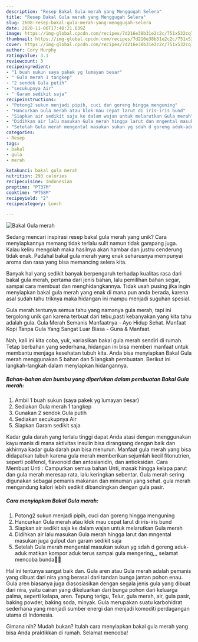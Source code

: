 ```yaml
---
description: "Resep Bakal Gula merah yang Menggugah Selera"
title: "Resep Bakal Gula merah yang Menggugah Selera"
slug: 2608-resep-bakal-gula-merah-yang-menggugah-selera
date: 2020-11-06T17:40:21.639Z
image: https://img-global.cpcdn.com/recipes/7d216e38b31e2c2c/751x532cq70/bakal-gula-merah-foto-resep-utama.jpg
thumbnail: https://img-global.cpcdn.com/recipes/7d216e38b31e2c2c/751x532cq70/bakal-gula-merah-foto-resep-utama.jpg
cover: https://img-global.cpcdn.com/recipes/7d216e38b31e2c2c/751x532cq70/bakal-gula-merah-foto-resep-utama.jpg
author: Cory Murphy
ratingvalue: 3.1
reviewcount: 3
recipeingredient:
- "1 buah sukun saya pakek yg lumayan besar"
- " Gula merah 1 tangkep"
- "2 sendok Gula putih"
- "secukupnya Air"
- " Garam sedikit saja"
recipeinstructions:
- "Potong2 sukun menjadi pipih, cuci dan goreng hingga menguning"
- "Hancurkan Gula merah atau klok mau cepat larut di iris-iris bund"
- "Siapkan air sedikit saja ke dalam wajan untuk melarutkan Gula merah"
- "Didihkan air lalu masukan Gula merah hingga larut dan mngental masukan juga gulput dan garam sedikit saja"
- "Setelah Gula merah mengental masukan sukun yg sdah d goreng aduk-aduk matikan kompor aduk terus sampai gula mengering,,, selamat mencoba bunda🤗🤗"
categories:
- Resep
tags:
- bakal
- gula
- merah

katakunci: bakal gula merah 
nutrition: 293 calories
recipecuisine: Indonesian
preptime: "PT37M"
cooktime: "PT58M"
recipeyield: "2"
recipecategory: Lunch

---
```



![Bakal Gula merah](https://img-global.cpcdn.com/recipes/7d216e38b31e2c2c/751x532cq70/bakal-gula-merah-foto-resep-utama.jpg)

Sedang mencari inspirasi resep bakal gula merah yang unik? Cara menyiapkannya memang tidak terlalu sulit namun tidak gampang juga. Kalau keliru mengolah maka hasilnya akan hambar dan justru cenderung tidak enak. Padahal bakal gula merah yang enak seharusnya mempunyai aroma dan rasa yang bisa memancing selera kita.

Banyak hal yang sedikit banyak berpengaruh terhadap kualitas rasa dari bakal gula merah, pertama dari jenis bahan, lalu pemilihan bahan segar, sampai cara membuat dan menghidangkannya. Tidak usah pusing jika ingin menyiapkan bakal gula merah yang enak di mana pun anda berada, karena asal sudah tahu triknya maka hidangan ini mampu menjadi suguhan spesial.

Gula merah.tentunya semua tahu yang namanya gula merah, tapi ini tergolong unik gan karena terbuat dari tebu,pasti kebanyakan yang kita tahu adalah gula. Gula Merah Semanis Manfaatnya - Ayo Hidup Sehat. Manfaat Kopi Tanpa Gula Yang Sangat Luar Biasa - Guna &amp; Manfaat.


Nah, kali ini kita coba, yuk, variasikan bakal gula merah sendiri di rumah. Tetap berbahan yang sederhana, hidangan ini bisa memberi manfaat untuk membantu menjaga kesehatan tubuh kita. Anda bisa menyiapkan Bakal Gula merah menggunakan 5 bahan dan 5 langkah pembuatan. Berikut ini langkah-langkah dalam menyiapkan hidangannya.

<!--inarticleads1-->

##### Bahan-bahan dan bumbu yang diperlukan dalam pembuatan Bakal Gula merah:

1. Ambil 1 buah sukun (saya pakek yg lumayan besar)
1. Sediakan  Gula merah 1 tangkep
1. Gunakan 2 sendok Gula putih
1. Sediakan secukupnya Air
1. Siapkan  Garam sedikit saja


Kadar gula darah yang terlalu tinggi dapat Anda atasi dengan menggunakan kayu manis di mana aktivitas insulin bisa dirangsang dengan baik dan akhirnya kadar gula darah pun bisa menurun. Manfaat gula merah yang bisa didapatkan tubuh karena gula merah memberikan sejumlah kecil fitonutrien, seperti polifenol, flavonoid dan antosianidin, dan antioksidan. Cara Membuat Unti : Campurkan semua bahan Unti, masak hingga kelapa parut dan gula merah meresap rata, lalu keringkan sebentar. Gula merah sering digunakan sebagai pemanis makanan dan minuman yang sehat. gula merah mengandung kalori lebih sedikit dibandingkan dengan gula pasir. 

<!--inarticleads2-->

##### Cara menyiapkan Bakal Gula merah:

1. Potong2 sukun menjadi pipih, cuci dan goreng hingga menguning
1. Hancurkan Gula merah atau klok mau cepat larut di iris-iris bund
1. Siapkan air sedikit saja ke dalam wajan untuk melarutkan Gula merah
1. Didihkan air lalu masukan Gula merah hingga larut dan mngental masukan juga gulput dan garam sedikit saja
1. Setelah Gula merah mengental masukan sukun yg sdah d goreng aduk-aduk matikan kompor aduk terus sampai gula mengering,,, selamat mencoba bunda🤗🤗


Hal ini tentunya sangat baik dan. Gula aren atau Gula merah adalah pemanis yang dibuat dari nira yang berasal dari tandan bunga jantan pohon enau. Gula aren biasanya juga diasosiasikan dengan segala jenis gula yang dibuat dari nira, yaitu cairan yang dikeluarkan dari bunga pohon dari keluarga palma, seperti kelapa, aren. Tepung terigu, Telur, gula merah, air, gula pasir, baking powder, baking soda, minyak. Gula merupakan suatu karbohidrat sederhana yang menjadi sumber energi dan menjadi komoditi perdagangan utama di Indonesia. 

Gimana nih? Mudah bukan? Itulah cara menyiapkan bakal gula merah yang bisa Anda praktikkan di rumah. Selamat mencoba!
